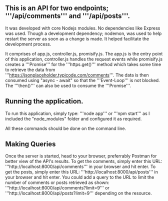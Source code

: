 ## This is an API for two endpoints; '''/api/comments''' and '''/api/posts'''.
It was developed with core Nodejs modules. No dependencies like Express was used.
Though a development dependency; nodemon, was used to help restart the server
as soon as a change is made. It helped facilitate the development process.

It comprises of app.js, controller.js, promisify.js. The app.js is the entry point of this application,
controller.js handles the request events while promisify.js creates a '''Promise''' for the '''https.get()''' method
which takes some time to retrieve the data from '''https://jsonplaceholder.typicode.com/comments'''. The data is then consumed
using "async - await" so that the '''Event-Loop''' is not blocked. The '''then()''' can also be used to consume the '''Promise'''.

## Running the application.
To run this application, simply type: '''node app''' or '''npm start''' as I included the "node_modules" folder and configured it as required.

All these commands should be done on the command line.

## Making Queries
Once the server is started, head to your browser, preferrably Postman for better view of the API's results.
To get the comments, simply enter this URL: '''http://localhost:8000/api/comments''' in your browser and hit enter.
To get the posts, simply enter this URL: '''http://localhost:8000/api/posts''' in your browser and hit enter.
You could add a query to the URL to limit the number of comments or posts retrieved as shown:
'''http://localhost:8000/api/comments?limit=9''' or '''http://localhost:8000/api/posts?limit=9''' depending on the resource.
